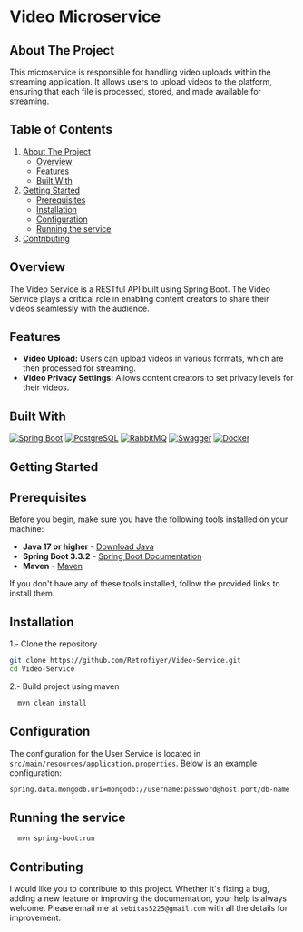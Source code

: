 <div>
    <h1>Video Microservice</h1>
</div>

## About The Project

This microservice is responsible for handling video uploads within the streaming application. It allows users to upload videos to the platform, ensuring that each file is processed, stored, and made 
available for streaming.

## Table of Contents

<ol>
    <li>
      <a href="#about-the-project">About The Project</a>
      <ul>
        <li><a href="#overview">Overview</a></li>
        <li><a href="#features">Features</a></li>
        <li><a href="#built-with">Built With</a></li>
      </ul>
    </li>
    <li>
      <a href="#getting-started">Getting Started</a>
      <ul>
        <li><a href="#prerequisites">Prerequisites</a></li>
        <li><a href="#installation">Installation</a></li>
        <li><a href="#configuration">Configuration</a></li>
        <li><a href="#running-the-service">Running the service</a></li>
      </ul>
    </li>
    <li>
      <a href="#contributing">Contributing</a>
    </li>
 </ol>

## Overview

The Video Service is a RESTful API built using Spring Boot. The Video Service plays a critical role in enabling content creators to share their videos seamlessly with the audience.

## Features

<div>
  <ul>
      <li> <b>Video Upload:</b> Users can upload videos in various formats, which are then processed for streaming.</li>
      <li> <b>Video Privacy Settings:</b> Allows content creators to set privacy levels for their videos.</li>
  </ul>
</div>


## Built With

[![Spring Boot][springboot.com]][springboot-url]
[![PostgreSQL][postgresql.com]][postgresql-url]
[![RabbitMQ][rabbitmq.com]][rabbitmq-url]
[![Swagger][swagger.com]][swagger-url] [![Docker][docker.com]][docker-url]

<!-- GETTING STARTED -->
## Getting Started

## Prerequisites

Before you begin, make sure you have the following tools installed on your machine:

- **Java 17 or higher** - [Download Java](https://www.oracle.com/java/technologies/javase-downloads.html)
- **Spring Boot 3.3.2** - [Spring Boot Documentation](https://spring.io/projects/spring-boot)
- **Maven** - [Maven](https://maven.apache.org/install.html)

If you don't have any of these tools installed, follow the provided links to install them.


## Installation

1.- Clone the repository
   ```sh
   git clone https://github.com/Retrofiyer/Video-Service.git
   cd Video-Service
   ```
2.- Build project using maven
 ```sh
   mvn clean install
   ```

## Configuration

The configuration for the User Service is located in `src/main/resources/application.properties`. Below is an example configuration:

 ```sh
spring.data.mongodb.uri=mongodb://username:password@host:port/db-name
   ```

## Running the service

  ```sh
    mvn spring-boot:run
   ```

## Contributing

I would like you to contribute to this project. Whether it's fixing a bug, adding a new feature or improving the documentation, your help is always welcome. Please email me at `sebitas5225@gmail.com` with all the details for improvement.

<!-- LINKS & IMAGES -->

[docker.com]: https://img.shields.io/badge/Docker-black?style=for-the-badge&logo=docker&logoColor=white
[docker-url]: https://www.docker.com/
[springboot.com]: https://img.shields.io/badge/SpringBoot-black?style=for-the-badge&logo=springboot&logoColor=white
[springboot-url]: https://spring.io/projects/spring-boot
[java.com]: https://img.shields.io/badge/Java-black?style=for-the-badge&logo=java&logoColor=white
[java-url]: https://www.oracle.com/java/
[rabbitmq.com]: https://img.shields.io/badge/RabbitMQ-black?style=for-the-badge&logo=rabbitmq&logoColor=white
[rabbitmq-url]: https://www.rabbitmq.com/
[swagger.com]: https://img.shields.io/badge/Swagger-black?style=for-the-badge&logo=swagger&logoColor=white
[swagger-url]: https://swagger.io/
[postgresql.com]: https://img.shields.io/badge/PostgreSQL-black?style=for-the-badge&logo=postgresql&logoColor=white
[postgresql-url]: https://www.postgresql.org/
